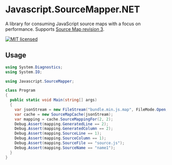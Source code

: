 # Javascript.SourceMapper.NET

A library for consuming JavaScript source maps with a focus on performance.
Supports [Source Map revision 3](https://docs.google.com/document/d/1U1RGAehQwRypUTovF1KRlpiOFze0b-_2gc6fAH0KY0k/edit).

<!--[![Build Status](https://travis-ci.org/awestroke/Javascript.SourceMapper.NET.svg?branch=master)](https://travis-ci.org/awestroke/Javascript.SourceMapper.NET)-->
<!--[![NuGet package](https://img.shields.io/nuget/v/Nuget.Core.svg)](https://www.nuget.org/packages/Javascript.SourceMapper/1.0.0)-->
[![MIT licensed](https://img.shields.io/badge/license-MIT-blue.svg)](./LICENSE)

## Usage

```csharp
using System.Diagnostics;
using System.IO;

using Javascript.SourceMapper;

class Program
{
  public static void Main(string[] args)
  {
    var jsonStream = new FileStream("bundle.min.js.map", FileMode.Open, FileAccess.Read);
    var cache = new SourceMapCache(jsonStream);
    var mapping = cache.SourceMappingFor(2, 2);
    Debug.Assert(mapping.GeneratedLine == 2);
    Debug.Assert(mapping.GeneratedColumn == 2);
    Debug.Assert(mapping.SourceLine == 1);
    Debug.Assert(mapping.SourceColumn == 1);
    Debug.Assert(mapping.SourceFile == "source.js");
    Debug.Assert(mapping.SourceName == "name1");
  }
}
```
